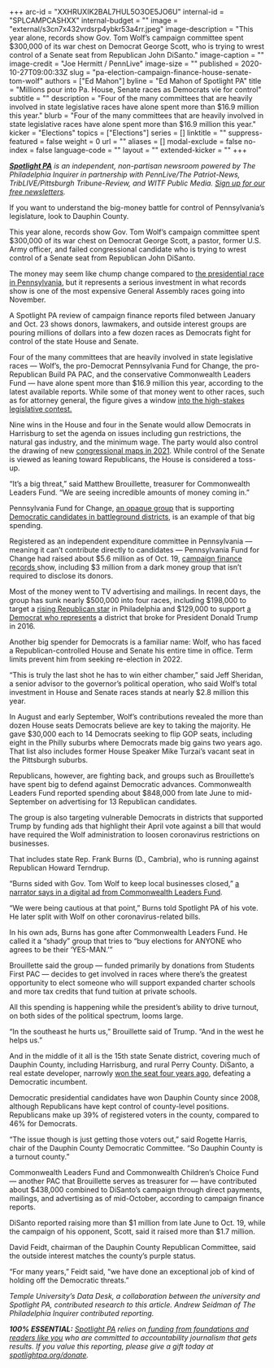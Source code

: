 +++
arc-id = "XXHRUXIK2BAL7HUL5O3OE5JO6U"
internal-id = "SPLCAMPCASHXX"
internal-budget = ""
image = "external/s3cn7x432vrdsrp4ybkr53a4rr.jpeg"
image-description = "This year alone, records show Gov. Tom Wolf’s campaign committee spent $300,000 of its war chest on Democrat George Scott, who is trying to wrest control of a Senate seat from Republican John DiSanto."
image-caption = ""
image-credit = "Joe Hermitt / PennLive"
image-size = ""
published = 2020-10-27T09:00:33Z
slug = "pa-election-campaign-finance-house-senate-tom-wolf"
authors = ["Ed Mahon"]
byline = "Ed Mahon of Spotlight PA"
title = "Millions pour into Pa. House, Senate races as Democrats vie for control"
subtitle = ""
description = "Four of the many committees that are heavily involved in state legislative races have alone spent more than $16.9 million this year."
blurb = "Four of the many committees that are heavily involved in state legislative races have alone spent more than $16.9 million this year."
kicker = "Elections"
topics = ["Elections"]
series = []
linktitle = ""
suppress-featured = false
weight = 0
url = ""
aliases = []
modal-exclude = false
no-index = false
language-code = ""
layout = ""
extended-kicker = ""
+++

<a href="https://www.spotlightpa.org/"><i><b>Spotlight PA</b></i></a><i> is an independent, non-partisan newsroom powered by The Philadelphia Inquirer in partnership with PennLive/The Patriot-News, TribLIVE/Pittsburgh Tribune-Review, and WITF Public Media. </i><a href="https://www.spotlightpa.org/newsletters"><i>Sign up for our free newsletters</i></a><i>.</i>

If you want to understand the big-money battle for control of Pennsylvania’s legislature, look to Dauphin County.

This year alone, records show Gov. Tom Wolf’s campaign committee spent $300,000 of its war chest on Democrat George Scott, a pastor, former U.S. Army officer, and failed congressional candidate who is trying to wrest control of a Senate seat from Republican John DiSanto.

The money may seem like chump change compared to <a href="https://www.npr.org/2020/10/13/923427969/presidential-campaign-tv-ad-spending-crosses-1-billion-mark-in-key-states">the presidential race in Pennsylvania</a>, but it represents a serious investment in what records show is one of the most expensive General Assembly races going into November.

A Spotlight PA review of campaign finance reports filed between January and Oct. 23 shows donors, lawmakers, and outside interest groups are pouring millions of dollars into a few dozen races as Democrats fight for control of the state House and Senate.

Four of the many committees that are heavily involved in state legislative races — Wolf’s, the pro-Democrat Pennsylvania Fund for Change, the pro-Republican Build PA PAC, and the conservative Commonwealth Leaders Fund — have alone spent more than $16.9 million this year, according to the latest available reports. While some of that money went to other races, such as for attorney general, the figure gives a window <a href="https://www.spotlightpa.org/news/2020/10/pa-election-state-house-flip-democrats-republicans/">into the high-stakes legislative contest.</a>

Nine wins in the House and four in the Senate would allow Democrats in Harrisburg to set the agenda on issues including gun restrictions, the natural gas industry, and the minimum wage. The party would also control the drawing of new <a href="https://www.wesa.fm/post/eye-redistricting-2021-national-group-targets-pa-legislative-races">congressional maps in 2021</a>. While control of the Senate is viewed as leaning toward Republicans, the House is considered a toss-up.

<script src="https://www.spotlightpa.org/embed.js" async></script><div data-spl-embed-version="1" data-spl-src="https://www.spotlightpa.org/embeds/newsletter/"></div>

“It’s a big threat,” said Matthew Brouillette, treasurer for Commonwealth Leaders Fund. “We are seeing incredible amounts of money coming in.”

Pennsylvania Fund for Change, <a href="https://www.inquirer.com/philly/columnists/clout/clout-wawa-sheetz-donate-governors-election-pennsylvania-20180928.html">an opaque group</a> that is supporting <a href="http://pafundforchange.com/races/">Democratic candidates in battleground districts</a>, is an example of that big spending.

Registered as an independent expenditure committee in Pennsylvania — meaning it can’t contribute directly to candidates — Pennsylvania Fund for Change had raised about $5.6 million as of Oct. 19, <a href="https://www.campaignfinanceonline.pa.gov/Pages/ShowReport.aspx?ReportID=333701&isStatement=0&is24Hour=0">campaign finance records </a>show, including $3 million from a dark money group that isn’t required to disclose its donors.

Most of the money went to TV advertising and mailings. In recent days, the group has sunk nearly $500,000 into four races, including $198,000 to target a <a href="https://billypenn.com/2020/10/08/pennsylvania-house-democrats-flip-martina-white-mike-doyle-northeast-philly-party-infighting/">rising Republican star</a> in Philadelphia and $129,000 to support <a href="https://triblive.com/local/valley-news-dispatch/longtime-stunt-performer-challenges-veteran-house-member-in-55th-district/">a Democrat who represents</a> a district that broke for President Donald Trump in 2016.

Another big spender for Democrats is a familiar name: Wolf, who has faced a Republican-controlled House and Senate his entire time in office. Term limits prevent him from seeking re-election in 2022.

“This is truly the last shot he has to win either chamber,” said Jeff Sheridan, a senior advisor to the governor’s political operation, who said Wolf’s total investment in House and Senate races stands at nearly $2.8 million this year.

In August and early September, Wolf’s contributions revealed the more than dozen House seats Democrats believe are key to taking the majority. He gave $30,000 each to 14 Democrats seeking to flip GOP seats, including eight in the Philly suburbs where Democrats made big gains two years ago. That list also includes former House Speaker Mike Turzai’s vacant seat in the Pittsburgh suburbs.

Republicans, however, are fighting back, and groups such as Brouillette’s have spent big to defend against Democratic advances. Commonwealth Leaders Fund reported spending about $848,000 from late June to mid-September on advertising for 13 Republican candidates.

The group is also targeting vulnerable Democrats in districts that supported Trump by funding ads that highlight their April vote against a bill that would have required the Wolf administration to loosen coronavirus restrictions on businesses.

That includes state Rep. Frank Burns (D., Cambria), who is running against Republican Howard Terndrup.

“Burns sided with Gov. Tom Wolf to keep local businesses closed,” <a href="https://www.facebook.com/ads/library/?active_status=all&ad_type=political_and_issue_ads&country=US&q=Commonwealth%20Leaders%20Fund&sort_data[direction]=desc&sort_data[mode]=relevancy_monthly_grouped">a narrator says in a digital ad from Commonwealth Leaders Fund</a>.

“We were being cautious at that point,” Burns told Spotlight PA of his vote. He later split with Wolf on other coronavirus-related bills.

In his own ads, Burns has gone after Commonwealth Leaders Fund. He called it a “shady” group that tries to “buy elections for ANYONE who agrees to be their ‘YES-MAN.’”

Brouillette said the group — funded primarily by donations from Students First PAC — decides to get involved in races where there’s the greatest opportunity to elect someone who will support expanded charter schools and more tax credits that fund tuition at private schools.

All this spending is happening while the president’s ability to drive turnout, on both sides of the political spectrum, looms large.

“In the southeast he hurts us,” Brouillette said of Trump. “And in the west he helps us.”

And in the middle of it all is the 15th state Senate district, covering much of Dauphin County, including Harrisburg, and rural Perry County. DiSanto, a real estate developer, narrowly <a href="https://www.pennlive.com/politics/2016/11/challenger_john_disanto_upsets.html">won the seat four years ago</a>, defeating a Democratic incumbent.

Democratic presidential candidates have won Dauphin County since 2008, although Republicans have kept control of county-level positions. Republicans make up 39% of registered voters in the county, compared to 46% for Democrats.

<script src="https://www.spotlightpa.org/embed.js" async></script><div data-spl-embed-version="1" data-spl-src="https://www.spotlightpa.org/embeds/cta/?url=https%3A%2F%2Fwww.spotlightpa.org%2Fdonate&eyebrow=BECOME%20A%20MEMBER&body=Make%20a%20gift%20today%20and%20help%20Spotlight%20PA%20continue%20to%20provide%20100%25%20essential%20reporting%20on%20the%20upcoming%20election%20in%20Pennsylvania.%20From%20court%20challenges%20to%20voter%20intimidation%2C%20our%20reporters%20are%20keeping%20watch%20for%20you.&cta=JOIN%20US%20NOW"></div>

“The issue though is just getting those voters out,” said Rogette Harris, chair of the Dauphin County Democratic Committee. “So Dauphin County is a turnout county.”

Commonwealth Leaders Fund and Commonwealth Children’s Choice Fund — another PAC that Brouillette serves as treasurer for — have contributed about $438,000 combined to DiSanto’s campaign through direct payments, mailings, and advertising as of mid-October, according to campaign finance reports.

DiSanto reported raising more than $1 million from late June to Oct. 19, while the campaign of his opponent, Scott, said it raised more than $1.7 million.

David Feidt, chairman of the Dauphin County Republican Committee, said the outside interest matches the county’s purple status.

“For many years,” Feidt said, “we have done an exceptional job of kind of holding off the Democratic threats.”

<i>Temple University’s Data Desk, a collaboration between the university and Spotlight PA, contributed research to this article. Andrew Seidman of The Philadelphia Inquirer contributed reporting.</i>

<i><b>100% ESSENTIAL:</b></i><i> </i><a href="https://www.spotlightpa.org/"><i>Spotlight PA</i></a><i> relies on</i><a href="https://www.spotlightpa.org/support"><i> funding from foundations and readers like you</i></a><i> who are committed to accountability journalism that gets results. If you value this reporting, please give a gift today at </i><a href="https://www.spotlightpa.org/donate"><i>spotlightpa.org/donate</i></a><i>.</i>

<script src="https://www.spotlightpa.org/embed.js" async></script><div data-spl-embed-version="1" data-spl-src="https://www.spotlightpa.org/embeds/tips/?tip_text=Are%20you%20a%20Pennsylvania%20resident%20with%20a%20voting%20or%20election%20question%3F%20Send%20it%20to%20Spotlight%20PA%20and%20we'll%20do%20our%20best%20to%20answer%20it.&flag_text=election%202020"></div>
